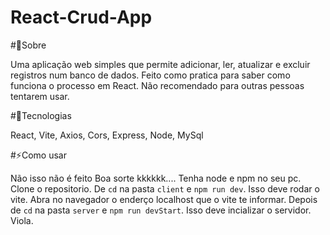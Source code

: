 # React-Crud-App

#🤔Sobre

Uma aplicação web simples que permite adicionar, ler, atualizar e excluir registros num banco de dados.
Feito como pratica para saber como funciona o processo em React. Não recomendado para outras pessoas tentarem usar.

#🚀Tecnologias

React, Vite, Axios, Cors, Express, Node, MySql

#⚡Como usar

Não isso não é feito
Boa sorte kkkkkk....
Tenha node e npm no seu pc. 
Clone o repositorio. De `cd` na pasta `client` e `npm run dev`. Isso deve rodar o vite.
Abra no navegador o enderço localhost que o vite te informar.
Depois de `cd` na pasta `server` e `npm run devStart`. Isso deve incializar o servidor.
Viola.

